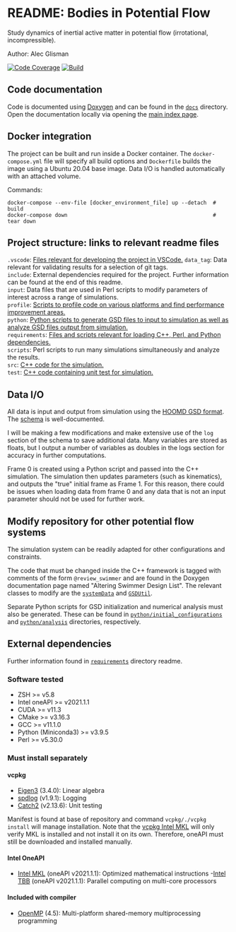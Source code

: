 # README: Bodies in Potential Flow

Study dynamics of inertial active matter in potential flow (irrotational, incompressible).

Author: Alec Glisman

[![Code Coverage](https://github.com/alec-glisman/bodies-in-potential-flow/actions/workflows/test.yml/badge.svg)](https://github.com/alec-glisman/bodies-in-potential-flow/actions/workflows/test.yml)
[![Build](https://codecov.io/gh/alec-glisman/bodies-in-potential-flow/branch/body_locater_quaternion/graph/badge.svg?token=3IUPDIX1D1)](https://codecov.io/gh/alec-glisman/bodies-in-potential-flow)

## Code documentation

Code is documented using [Doxygen](https://www.doxygen.nl/index.html) and can be found in the [`docs`](docs) directory.
Open the documentation locally via opening the [main index page](docs/html/index.html).

## Docker integration

The project can be built and run inside a Docker container.
The `docker-compose.yml` file will specify all build options and `Dockerfile` builds the image using a Ubuntu 20.04 base image.
Data I/O is handled automatically with an attached volume.

Commands:

```[shell]
docker-compose --env-file [docker_environment_file] up --detach  # build
docker-compose down                                              # tear down
```

## Project structure: links to relevant readme files

`.vscode`: [Files relevant for developing the project in VSCode.](.vscode/)
`data_tag`: Data relevant for validating results for a selection of git tags.  
`include`: External dependencies required for the project.
Further information can be found at the end of this readme.  
`input`: Data files that are used in Perl scripts to modify parameters of interest across a range of simulations.  
`profile`: [Scripts to profile code on various platforms and find performance improvement areas.](profile/README.md)  
`python`: [Python scripts to generate GSD files to input to simulation as well as analyze GSD files output from simulation.](python/README.md)  
`requirements`: [Files and scripts relevant for loading C++, Perl, and Python dependencies.](requirements/README.md)  
`scripts`: Perl scripts to run many simulations simultaneously and analyze the results.  
`src`: [C++ code for the simulation.](src/README.md)  
`test`: [C++ code containing unit test for simulation.](test/README.md)

## Data I/O

All data is input and output from simulation using the [HOOMD GSD format](https://gsd.readthedocs.io/en/stable/index.html).
The [schema](https://gsd.readthedocs.io/en/stable/python-module-gsd.fl.html) is well-documented.

I will be making a few modifications and make extensive use of the `log` section of the schema to save additional data.
Many variables are stored as floats, but I output a number of variables as doubles in the logs section for accuracy in further computations.

Frame 0 is created using a Python script and passed into the C++ simulation.
The simulation then updates parameters (such as kinematics), and outputs the "true" initial frame as Frame 1.
For this reason, there could be issues when loading data from frame 0 and any data that is not an input parameter should not be used for further work.

## Modify repository for other potential flow systems

The simulation system can be readily adapted for other configurations and constraints.

The code that must be changed inside the C++ framework is tagged with comments of the form `@review_swimmer` and are found in the Doxygen documentation page named "Altering Swimmer Design List".
The relevant classes to modify are the [`systemData`](src/simulation_system/systemData.hpp) and [`GSDUtil`](src/data_io/GSDUtil.hpp).

Separate Python scripts for GSD initialization and numerical analysis must also be generated.
These can be found in [`python/initial_configurations`](python/initial_configurations) and [`python/analysis`](python/analysis) directories, respectively.

## External dependencies

Further information found in [`requirements`](requirements/README.md) directory readme.

### Software tested

- ZSH >= v5.8
- Intel oneAPI >= v2021.1.1
- CUDA >= v11.3
- CMake >= v3.16.3
- GCC >= v11.1.0
- Python (Miniconda3) >= v3.9.5
- Perl >= v5.30.0

### Must install separately

#### vcpkg

- [Eigen3](https://gitlab.com/libeigen/eigen) (3.4.0): Linear algebra
- [spdlog](https://github.com/gabime/spdlog) (v1.9.1): Logging
- [Catch2](https://github.com/catchorg/Catch2) (v2.13.6): Unit testing

Manifest is found at base of repository and command `vcpkg/./vcpkg install` will manage installation.
Note that the [vcpkg Intel MKL](https://vcpkg.info/port/intel-mkl) will only verify MKL is installed and not install it on its own.
Therefore, oneAPI must still be downloaded and installed manually.

#### Intel OneAPI

- [Intel MKL](https://software.intel.com/content/www/us/en/develop/tools/oneapi/components/onemkl.html#gs.7owc4e) (oneAPI v2021.1.1): Optimized mathematical instructions -[Intel TBB](https://www.intel.com/content/www/us/en/developer/tools/oneapi/onetbb.html#gs.ds0y09) (oneAPI v2021.1.1): Parallel computing on multi-core processors

#### Included with compiler

- [OpenMP](https://www.openmp.org/) (4.5): Multi-platform shared-memory multiprocessing programming
